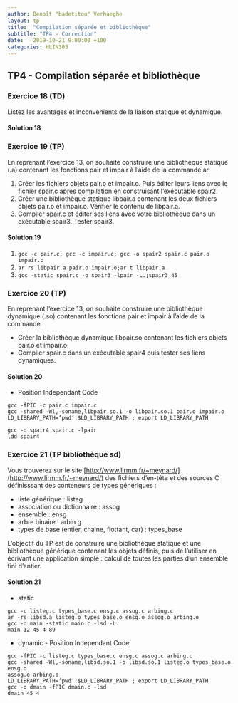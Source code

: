 ```yaml
---
author: Benoît "badetitou" Verhaeghe
layout: tp
title:  "Compilation séparée et bibliothèque"
subtitle: "TP4 - Correction"
date:   2019-10-21 9:00:00 +100
categories: HLIN303
---
```


## TP4 - Compilation séparée et bibliothèque

### Exercice 18 (TD)

Listez les avantages et inconvénients de la liaison statique et dynamique.

#### Solution 18

### Exercice 19 (TP)

En reprenant l’exercice 13, on souhaite construire une bibliothèque statique (.a) contenant les fonctions pair
et impair à l’aide de la commande ar.

1. Créer les fichiers objets pair.o et impair.o. Puis éditer leurs liens avec le fichier spair.c après compilation
en construisant l’exécutable spair2.
2. Créer une bibliothèque statique libpair.a contenant les deux fichiers objets pair.o et impair.o. Vérifier
le contenu de libpair.a.
3. Compiler spair.c et éditer ses liens avec votre bibliothèque dans un exécutable spair3. Tester spair3.

#### Solution 19

1. ``gcc -c pair.c; gcc -c impair.c; gcc -o spair2 spair.c pair.o impair.o``
2. ``ar rs libpair.a pair.o impair.o;ar t libpair.a``
3. ``gcc -static spair.c -o spair3 -lpair -L.;spair3 45``

### Exercice 20 (TP)

En reprenant l’exercice 13, on souhaite construire une bibliothèque dynamique (.so) contenant les fonctions
pair et impair à l’aide de la commande .

- Créer la bibliothèque dynamique libpair.so contenant les fichiers objets pair.o et impair.o.
- Compiler spair.c dans un exécutable spair4 puis tester ses liens dynamiques.

#### Solution 20

- Position Independant Code

```no
gcc -fPIC -c pair.c impair.c
gcc -shared -Wl,-soname,libpair.so.1 -o libpair.so.1 pair.o impair.o
LD_LIBRARY_PATH=‘pwd‘:$LD_LIBRARY_PATH ; export LD_LIBRARY_PATH
```

```no
gcc -o spair4 spair.c -lpair
ldd spair4
```

### Exercice 21 (TP bibliothèque sd)

Vous trouverez sur le site [http://www.lirmm.fr/~meynard/](http://www.lirmm.fr/~meynard/) des fichiers d’en-tête et des sources C définisssant
des conteneurs de types génériques :

- liste générique : listeg
- association ou dictionnaire : assog
- ensemble : ensg
- arbre binaire ! arbin g
- types de base (entier, chaine, flottant, car) : types_base

L’objectif du TP est de construire une bibliothèque statique et une bibliothèque générique contenant les
objets définis, puis de l’utiliser en écrivant une application simple : calcul de toutes les parties d’un ensemble
fini d’entier.

#### Solution 21

- static

```no
gcc -c listeg.c types_base.c ensg.c assog.c arbing.c
ar -rs libsd.a listeg.o types_base.o ensg.o assog.o arbing.o
gcc -o main -static main.c -lsd -L.
main 12 45 4 89
```

- dynamic - Position Independant Code

```no
gcc -fPIC -c listeg.c types_base.c ensg.c assog.c arbing.c
gcc -shared -Wl,-soname,libsd.so.1 -o libsd.so.1 listeg.o types_base.o ensg.o
assog.o arbing.o
LD_LIBRARY_PATH=‘pwd‘:$LD_LIBRARY_PATH ; export LD_LIBRARY_PATH
gcc -o dmain -fPIC dmain.c -lsd
dmain 45 4
```
